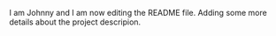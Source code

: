 I am Johnny and I am now editing the README file. Adding some more details about the project descripion.

